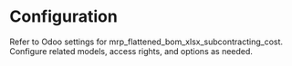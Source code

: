 # Configuration

Refer to Odoo settings for mrp_flattened_bom_xlsx_subcontracting_cost. Configure related models, access rights, and options as needed.
